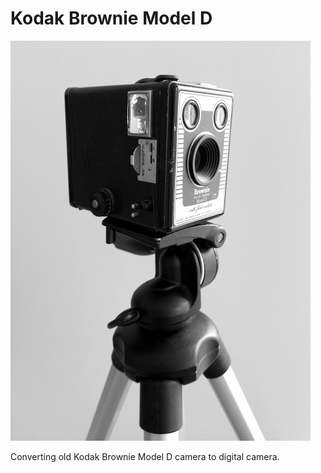 
# Kodak Brownie Model D

![Brownie Mode D](/images/brownie.png)

Converting old Kodak Brownie Model D camera to digital camera.
